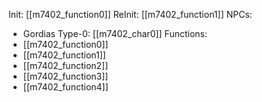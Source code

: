 Init: [[m7402_function0]]
ReInit: [[m7402_function1]]
NPCs:
- Gordias Type-0: [[m7402_char0]]
Functions:
- [[m7402_function0]]
- [[m7402_function1]]
- [[m7402_function2]]
- [[m7402_function3]]
- [[m7402_function4]]
